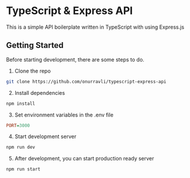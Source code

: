 # TypeScript & Express API

This is a simple API boilerplate written in TypeScript with using Express.js

## Getting Started

Before starting development, there are some steps to do.

1. Clone the repo

```bash
git clone https://github.com/onurravli/typescript-express-api
```

2. Install dependencies

```bash
npm install
```

3. Set environment variables in the .env file

```ini
PORT=3000
```

4. Start development server

```bash
npm run dev
```

5. After development, you can start production ready server

```bash
npm run start
```
